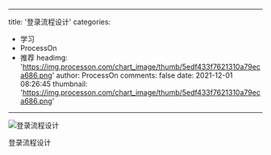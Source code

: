 
---
title: '登录流程设计'
categories: 
 - 学习
 - ProcessOn
 - 推荐
headimg: 'https://img.processon.com/chart_image/thumb/5edf433f7621310a79eca686.png'
author: ProcessOn
comments: false
date: 2021-12-01 08:26:45
thumbnail: 'https://img.processon.com/chart_image/thumb/5edf433f7621310a79eca686.png'
---

<div>   
<img class="thumb" alt="登录流程设计" src="https://img.processon.com/chart_image/thumb/5edf433f7621310a79eca686.png" referrerpolicy="no-referrer">
<p>登录流程设计</p>  
</div>
            
